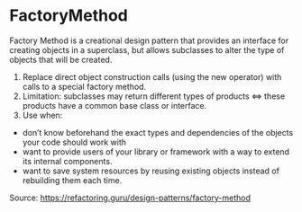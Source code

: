 # FactoryMethod
Factory Method is a creational design pattern that provides an interface for creating objects in a superclass, but allows subclasses to alter the type of objects that will be created.

1. Replace direct object construction calls (using the new operator) with calls to a special factory method. 
2. Limitation: subclasses may return different types of products <=> these products have a common base class or interface.
3. Use when:
  - don’t know beforehand the exact types and dependencies of the objects your code should work with
  - want to provide users of your library or framework with a way to extend its internal components.
  - want to save system resources by reusing existing objects instead of rebuilding them each time.
 
 
Source: https://refactoring.guru/design-patterns/factory-method
